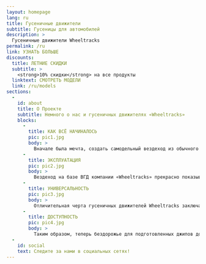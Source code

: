 ```yaml
---
layout: homepage
lang: ru
title: Гусеничные движители
subtitle: Гусеницы для автомобилей
description: >
  Гусеничные движители Wheeltracks
permalink: /ru
link: УЗНАТЬ БОЛЬШЕ
discounts:
  title: ЛЕТНИЕ СКИДКИ
  subtitle: >
    <strong>10% скидки</strong> на все продукты
  linktext: СМОТРЕТЬ МОДЕЛИ
  link: /ru/models
sections:
  -
    id: about
    title: О Проекте
    subtitle: Немного о нас и гусеничных движителях «Wheeltracks»
    blocks:
      -
        title: КАК ВСЁ НАЧИНАЛОСЬ
        pic: pic1.jpg
        body: >
          Вначале была мечта, создать самодельный вездеход из обычного автомобиля. В 2001 году автомобиль Нива был впервые поставлен на гусеничные движители будущими владельцами компании «Wheeltracks». Компания предоставляет свою продукцию на российском рынке с 2007 года.
      -
        title: ЭКСПЛУАТАЦИЯ
        pic: pic2.jpg
        body: >
          Вездеход на базе ВГД компании «Wheeltracks» прекрасно показывает себя не только в зимний период, но и в летнее время на бездорожье. Возможность использовать гусеничные движители на легковых машинах и внедорожниках позволяют с легкостью использовать обычный автомобиль для рыбалки и охоты в труднопроходимой местности.
      -
        title: УНИВЕРСАЛЬНОСТЬ
        pic: pic3.jpg
        body: >
          Отличительная черта гусеничных движителей Wheeltracks заключается в универсальности конструкции, которая позволяет, имея один комплект движителей, превращать любой автомобиль в самодельный гусеничный вездеход с повышенной проходимостью.
      -
        title: ДОСТУПНОСТЬ
        pic: pic4.jpg
        body: >
          Таким образом, теперь бездорожье для подготовленных джипов доступно и владельцам легковых автомобилей. За 30 минут, с помощью гусеничных движителей Wheeltracks, Вы превратите любимую машину в настоящий вездеход для охоты и рыбалки, или для других нужных Вам целей.
  -
    id: social
    text: Следите за нами в социальных сетях!
---
```

